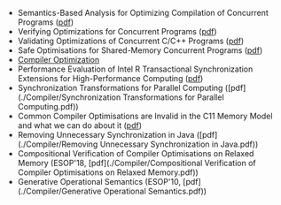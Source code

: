 - Semantics-Based Analysis for Optimizing Compilation of Concurrent Programs ([pdf](https://pdfs.semanticscholar.org/cb91/17a398e142dea57a97a92d075d830db5066c.pdf?_ga=2.123703691.1298892834.1567308069-184937594.1566390167))
- Verifying Optimizations for Concurrent Programs ([pdf](https://core.ac.uk/download/pdf/62918927.pdf))
- Validating Optimizations of Concurrent C/C++ Programs ([pdf](https://plv.mpi-sws.org/validc/paper.pdf))
- Safe Optimisations for Shared-Memory Concurrent Programs ([pdf](https://www.cl.cam.ac.uk/~pes20/weakmemory/transsafety.pdf))
- [Compiler Optimization](http://compileroptimizations.com/index.html)
- Performance Evaluation of Intel R Transactional Synchronization Extensions for High-Performance Computing ([pdf](./Compiler/SC13-TSX.pdf))
- Synchronization Transformations for Parallel Computing ([pdf](./Compiler/Synchronization Transformations for Parallel Computing.pdf))
- Common Compiler Optimisations are Invalid in the C11 Memory Model and what we can do about it ([pdf](./Compiler/c11comp.pdf))
- Removing Unnecessary Synchronization in Java ([pdf](./Compiler/Removing Unnecessary Synchronization in Java.pdf))
- Compositional Verification of Compiler Optimisations on Relaxed Memory (ESOP'18, [pdf](./Compiler/Compositional Verification of Compiler Optimisations on Relaxed Memory.pdf))
- Generative Operational Semantics (ESOP'10, [pdf](./Compiler/Generative Operational Semantics.pdf))

